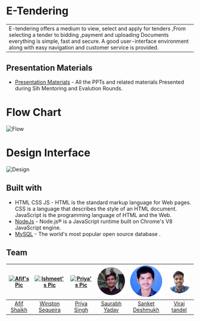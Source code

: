 # E-Tendering

<table>
<tr>
<td>
  E-tendering offers a medium to view, select and apply for tenders ,From selecting a tender to bidding ,payment and uploading Documents  everything is simple, fast and secure. A good user-interface environment along with easy navigation and customer service is provided. 
</td>
</tr>
</table>

## Presentation Materials
- [Presentation Materials](https://drive.google.com/drive/folders/1qs6KlMdcldLNFJUAD3LYdQIuoqLdMWbU?usp=sharing) - All the PPTs and related materials Presented during Sih Mentoring and Evalution Rounds.

# Flow Chart
![Flow](https://github.com/vraj72/V-victory/blob/master/Project/public/images/system_architecture.png)

# Design Interface
![Design](https://github.com/vraj72/V-victory/blob/master/Project/public/images/responsive-mockup-Etendering.png)


## Built with 

- HTML CSS JS - HTML is the standard markup language for Web pages. CSS is a language that describes the style of an HTML document. JavaScript is the programming language of HTML and the Web.
- [NodeJs](https://nodejs.org/en/) - Node.js® is a JavaScript runtime built on Chrome's V8 JavaScript engine.
- [MySQL](https://www.mysql.com) - The world's most popular open source database .

## Team

[<img src="https://i.imgur.com/SeSznJA.png" alt="Afif's Pic" width="120">](https://afif79.github.io/) |  [<img src="https://github.com/vraj72/V-victory/blob/master/Project/public/images/IMG_20190809_142653.png" alt="Ishmeet's Pic" width="120">](https://github.com/MarwinSequeira) | [<img src="https://github.com/vraj72/V-victory/blob/master/Project/public/images/girl.png" alt="Priya's Pic" width="120">](https://github.com/priii2000) | [<img src="https://raw.githubusercontent.com/CSI-DBIT/CSI-ManagementSystem/master/Android/app/src/main/res/drawable/saurabh.png" alt="Saurabh's Pic" width="120">](https://github.com/survir44)| [<img src="https://raw.githubusercontent.com/CSI-DBIT/CSI-ManagementSystem/master/Android/app/src/main/res/drawable/sanket.png" alt="Sanket's Pic" width="120">](https://github.com/sanket1305)|[<img src="https://raw.githubusercontent.com/CSI-DBIT/CSI-ManagementSystem/master/Android/app/src/main/res/drawable/viraj.png" alt="Sanket's Pic" width="120">](https://github.com/vraj72)
|:---:|:---:|:---:|:---:|:---:|:---:|
[Afif Shaikh](https://github.com/afif79) |[Winston Sequeira](https://github.com/MarwinSequeira) | [Priya Singh](https://github.com/priii2000) |[Saurabh Yadav](https://github.com/survir44) |[Sanket Deshmukh](https://github.com/sanket1305) |[Viraj tandel](https://github.com/vraj72) |
